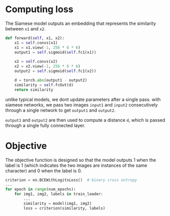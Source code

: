 # Computing loss
The Siamese model outputs an embedding that represents the similarity between `x1` and `x2`.
```python
def forward(self, x1, x2):
    x1 = self.convs(x1)
    x1 = x1.view(-1, 256 * 6 * 6)
    output1 = self.sigmoid(self.fc1(x1))
    
    x2 = self.convs(x2)
    x2 = x2.view(-1, 256 * 6 * 6)
    output2 = self.sigmoid(self.fc1(x2))

    d = torch.abs(output1 - output2)
    similarity = self.fcOut(d)
    return similarity
```
unlike typical models, we dont update parameters after a single pass. with siamese networks, we pass two images `input1` and `input2` consecutively through a single network to get `output1` and `output2`.

`output1` and `output2` are then used to compute a distance `d`, which is passed through a single fully connected layer.

# Objective
The objective function is designed so that the model outputs 1 when the label is 1 (which indicates the two images are instances of the same character) and 0 when the label is 0.
```python
criterion = nn.BCEWithLogitsLoss()  # binary cross entropy
...
for epoch in range(num_epochs):
    for img1, img2, labels in train_loader:
    	...
    	similarity = model(img1, img2)
        loss = criterion(similarity, labels)
```


